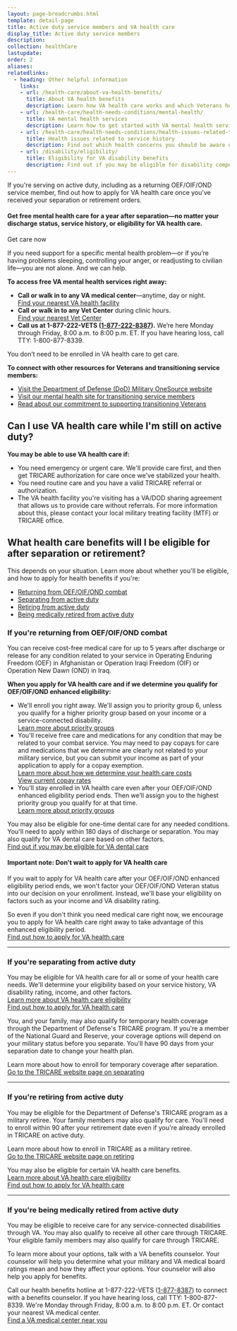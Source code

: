 ```yaml
---
layout: page-breadcrumbs.html
template: detail-page
title: Active duty service members and VA health care
display_title: Active duty service members
description: 
collection: healthCare
lastupdate: 
order: 2
aliases:
relatedlinks:
  - heading: Other helpful information
    links:
    - url: /health-care/about-va-health-benefits/
      title: About VA health benefits
      description: Learn how VA health care works and which Veterans health care services we cover.
    - url: /health-care/health-needs-conditions/mental-health/
      title: VA mental health services
      description: Learn how to get started with VA mental health services for posttraumatic stress disorder (PTSD), psychological effects of military sexual trauma (MST), depression, grief, anxiety, and other needs. 
    - url: /health-care/health-needs-conditions/health-issues-related-to-service-era/
      title: Health issues related to service history
      description: Find out which health concerns you should be aware of depending on when and where you served.
    - url: /disability/eligibility/
      title: Eligibility for VA disability benefits
      description: Find out if you may be eligible for disability compensation for a service-connected disability.
---
```


<div class="va-introtext">

If you're serving on active duty, including as a returning OEF/OIF/OND service member, find out how to apply for VA health care once you've received your separation or retirement orders.

</div>

<div class="usa-alert usa-alert-info">
<div class="usa-alert-body">
<h4 class="usa-alert-heading">Get free mental health care for a year after separation—no matter your discharge status, service history, or eligibility for VA health care.</h4>
<a id="mental-health-expander-link">Get care now</a>
<div id="mental-health-expander-content" class="expander-content expander-content-closed">
<div class="expander-content-inner usa-alert-text vads-u-margin-top--1p5">

If you need support for a specific mental health problem—or if you’re having problems sleeping, controlling your anger, or readjusting to civilian life—you are not alone. And we can help.

**To access free VA mental health services right away:**
- **Call or walk in to any VA medical center**—anytime, day or night. <br>
<a href="https://www.va.gov/find-locations/?zoomLevel=4&page=1&address=&facilityType=health&serviceType">Find your nearest VA health facility</a>
- **Call or walk in to any Vet Center** during clinic hours. <br>
<a href="https://www.va.gov/find-locations/?zoomLevel=4&page=1&address=&facilityType=health&serviceType">Find your nearest Vet Center</a>
- **Call us at 1-877-222-VETS (<a href="tel:+18772228387">1-877-222-8387</a>).** We’re here Monday through Friday, 8:00 a.m. to 8:00 p.m. ET. If you have hearing loss, call TTY: 1-800-877-8339.

You don’t need to be enrolled in VA health care to get care.

**To connect with other resources for Veterans and transitioning service members:**
- <a href="https://www.militaryonesource.mil/">Visit the Department of Defense (DoD) Military OneSource website</a>
- <a href="https://www.mentalhealth.va.gov/transitioning-service/programs.asp">Visit our mental health site for transitioning service members</a>
- <a href="https://www.whitehouse.gov/presidential-actions/presidential-executive-order-supporting-veterans-transition-uniformed-service-civilian-life/">Read about our commitment to supporting transitioning Veterans</a>

</div>
</div>
</div>
</div>

## Can I use VA health care while I'm still on active duty?

<b>You may be able to use VA health care if:</b>

- You need emergency or urgent care. We'll provide care first, and then get TRICARE authorization for care once we've stabilized your health. <br>
- You need routine care and you have a valid TRICARE referral or authorization.
- The VA health facility you're visiting has a VA/DOD sharing agreement that allows us to provide care without referrals. For more information about this, please contact your local military treating facility (MTF) or TRICARE office.

## What health care benefits will I be eligible for after separation or retirement?

This depends on your situation. Learn more about whether you'll be eligible, and how to apply for health benefits if you're:
- [Returning from OEF/OIF/OND combat](#oef-oif-ond)
- [Separating from active duty](#separating)
- [Retiring from active duty](#retiring)
- [Being medically retired from active duty](#medically-retired)

<span id="oef-oif-ond"></span>

### If you're returning from OEF/OIF/OND combat

You can receive cost-free medical care for up to 5 years after discharge or release for any condition related to your service in Operating Enduring Freedom (OEF) in Afghanistan or Operation Iraqi Freedom (OIF) or Operation New Dawn (OND) in Iraq.

<b>When you apply for VA health care and if we determine you qualify for OEF/OIF/OND enhanced eligibility:</b>
- We'll enroll you right away. We'll assign you to priority group 6, unless you qualify for a higher priority group based on your income or a service-connected disability. <br>
[Learn more about priority groups](https://www.va.gov/health-care/eligibility/#priority-groups)
- You'll receive free care and medications for any condition that may be related to your combat service. You may need to pay copays for care and medications that we determine are clearly not related to your military service, but you can submit your income as part of your application to apply for a copay exemption. <br>
[Learn more about how we determine your health care costs](https://www.va.gov/HEALTHBENEFITS/cost/index.asp) <br>
[View current copay rates](https://www.va.gov/HEALTHBENEFITS/cost/copays.asp)
- You'll stay enrolled in VA health care even after your OEF/OIF/OND enhanced eligibility period ends. Then we’ll assign you to the highest priority group you qualify for at that time. <br>
[Learn more about priority groups](https://www.va.gov/health-care/eligibility/#priority-groups)

You may also be eligible for one-time dental care for any needed conditions. You'll need to apply within 180 days of discharge or separation. You may also qualify for VA dental care based on other factors. <br>
[Find out if you may be eligible for VA dental care](/health-care/about-va-health-benefits/dental-care/)

#### Important note: Don't wait to apply for VA health care

If you wait to apply for VA health care after your OEF/OIF/OND enhanced eligibility period ends, we won't factor your OEF/OIF/OND Veteran status into our decision on your enrollment. Instead, we'll base your eligibility on factors such as your income and VA disability rating.

So even if you don't think you need medical care right now, we encourage you to apply for VA health care right away to take advantage of this enhanced eligibility period. <br>
[Find out how to apply for VA health care](/health-care/apply)

------
<span id="separating"></span>
### If you're separating from active duty

You may be eligible for VA health care for all or some of your health care needs. We'll determine your eligibility based on your service history, VA disability rating, income, and other factors. <br>
[Learn more about VA health care eligibility](/health-care/eligibility) <br>
[Find out how to apply for VA health care](/health-care/apply)

You, and your family, may also qualify for temporary health coverage through the Department of Defense's TRICARE program. If you're a member of the National Guard and Reserve, your coverage options will depend on your military status before you separate. You'll have 90 days from your separation date to change your health plan.

Learn more about how to enroll for temporary coverage after separation. <br>
[Go to the TRICARE website page on separating](https://tricare.mil/LifeEvents/Separating)

------
<span id="retiring"></span>
### If you're retiring from active duty

You may be eligible for the Department of Defense's TRICARE program as a military retiree. Your family members may also qualify for care. You'll need to enroll within 90 after your retirement date even if you're already enrolled in TRICARE on active duty.

Learn more about how to enroll in TRICARE as a military retiree. <br>
[Go to the TRICARE website page on retiring](https://tricare.mil/LifeEvents/Retiring)

You may also be eligible for certain VA health care benefits. <br>
[Learn more about VA health care eligibility](/health-care/eligibility) <br>
[Find out how to apply for VA health care](/health-care/apply)

------
<span id="medically-retired"></span>
### If you're being medically retired from active duty

You may be eligible to receive care for any service-connected disabilities through VA. You may also qualify to receive all other care through TRICARE. Your eligible family members may also qualify for care through TRICARE. 

To learn more about your options, talk with a VA benefits counselor. Your counselor will help you determine what your military and VA medical board ratings mean and how they affect your options. Your counselor will also help you apply for benefits.

Call our health benefits hotline at 1-877-222-VETS (<a href="tel:+18778387">1-877-8387</a>) to connect with a benefits counselor.  If you have hearing loss, call TTY: 1-800-877-8339. We're Monday through Friday, 8:00 a.m. to 8:00 p.m. ET. Or contact your nearest VA medical center. <br>
[Find a VA medical center near you](/find-locations/?zoomLevel=4&page=1&address=&facilityType=health&serviceType)

<script type="text/javascript">
  // Toggle the expandable crisis info
  document.getElementById('crisis-expander-link')
    .addEventListener('click', function () {
      document.getElementById('crisis-expander-content').classList.toggle('expander-content-closed');
    });
</script>
